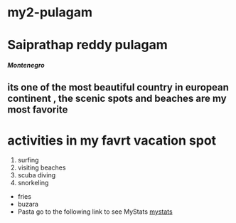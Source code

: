 # my2-pulagam
# Saiprathap reddy pulagam
##### Montenegro
its one of the most beautiful country in **european continent** , the scenic spots and **beaches** are my most favorite
---------------------------------
# activities in my favrt vacation spot
1. surfing
2. visiting beaches
3. scuba diving
4. snorkeling

* fries
* buzara
* Pasta
go to the following link to see MyStats [mystats](https://github.com/PRATHAP4422/my2-pulagam/blob/main/MyStats.md)
